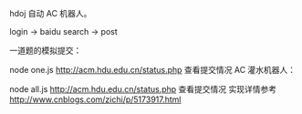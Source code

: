 hdoj 自动 AC 机器人。

login -> baidu search -> post

一道题的模拟提交：

node one.js
http://acm.hdu.edu.cn/status.php 查看提交情况
AC 灌水机器人：

node all.js
http://acm.hdu.edu.cn/status.php 查看提交情况
实现详情参考 http://www.cnblogs.com/zichi/p/5173917.html